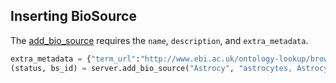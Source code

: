 ## Inserting BioSource

The [add_bio_source](http://deepblue.mpi-inf.mpg.de/api.html#api-add_bio_source) requires the ```name```, ```description```, and ```extra_metadata```.


```python
extra_metadata = {"term_url":"http://www.ebi.ac.uk/ontology-lookup/browse.do?ontName=BTO&termId=BTO%3A0000099"}
(status, bs_id) = server.add_bio_source("Astrocy", "astrocytes, Astrocy is the same as cell line NH-A", extra_metada, user_key)
```
